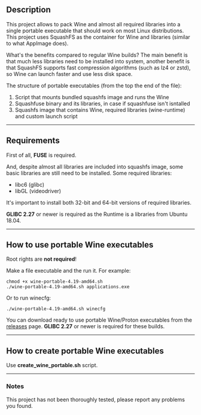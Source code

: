 ## Description

This project allows to pack Wine and almost all required libraries into a single portable executable that should work on most Linux distributions. This project uses SquashFS as the container for Wine and libraries (similar to what AppImage does).

What's the benefits compared to regular Wine builds? The main benefit is that much less libraries need to be installed into system, another benefit is that SquashFS supports fast compression algorithms (such as lz4 or zstd), so Wine can launch faster and use less disk space.

The structure of portable executables (from the top the end of the file):

1. Script that mounts bundled squashfs image and runs the Wine
2. Squashfuse binary and its libraries, in case if squashfuse isn't isntalled
3. Squashfs image that contains Wine, required libraries (wine-runtime)
and custom launch script

---

## Requirements

First of all, **FUSE** is required.

And, despite almost all libraries are included into squashfs image, some basic libraries are still need to be installed. Some required libraries:

* libc6 (glibc)
* libGL (videodriver)

It's important to install both 32-bit and 64-bit versions of required libraries.

**GLIBC 2.27** or newer is required as the Runtime is a libraries from Ubuntu 18.04.

---

## How to use portable Wine executables

Root rights are **not required**!

Make a file executable and the run it. For example:

    chmod +x wine-portable-4.19-amd64.sh
    ./wine-portable-4.19-amd64.sh applications.exe

Or to run winecfg:

    ./wine-portable-4.19-amd64.sh winecfg
    
You can download ready to use portable Wine/Proton executables from the [releases](https://github.com/Kron4ek/wine-portable-executable/releases) page. **GLIBC 2.27** or newer is required for these builds.

---

## How to create portable Wine executables

Use **create_wine_portable.sh** script.

---

### Notes

This project has not been thoroughly tested, please report any problems you found.
